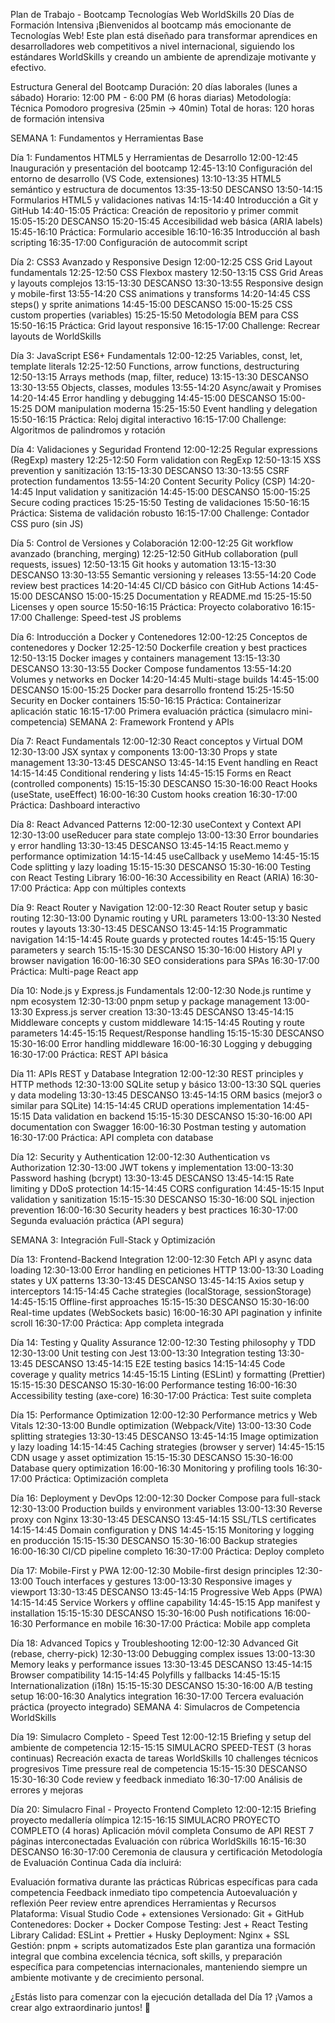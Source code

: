 Plan de Trabajo - Bootcamp Tecnologías Web WorldSkills
20 Días de Formación Intensiva
¡Bienvenidos al bootcamp más emocionante de Tecnologías Web! Este plan está diseñado para transformar aprendices en desarrolladores web competitivos a nivel internacional, siguiendo los estándares WorldSkills y creando un ambiente de aprendizaje motivante y efectivo.

Estructura General del Bootcamp
Duración: 20 días laborales (lunes a sábado)
Horario: 12:00 PM - 6:00 PM (6 horas diarias)
Metodología: Técnica Pomodoro progresiva (25min → 40min)
Total de horas: 120 horas de formación intensiva

SEMANA 1: Fundamentos y Herramientas Base

Día 1: Fundamentos HTML5 y Herramientas de Desarrollo
12:00-12:45 Inauguración y presentación del bootcamp
12:45-13:10 Configuración del entorno de desarrollo (VS Code, extensiones)
13:10-13:35 HTML5 semántico y estructura de documentos
13:35-13:50 DESCANSO
13:50-14:15 Formularios HTML5 y validaciones nativas
14:15-14:40 Introducción a Git y GitHub
14:40-15:05 Práctica: Creación de repositorio y primer commit
15:05-15:20 DESCANSO
15:20-15:45 Accesibilidad web básica (ARIA labels)
15:45-16:10 Práctica: Formulario accesible
16:10-16:35 Introducción al bash scripting
16:35-17:00 Configuración de autocommit script

Día 2: CSS3 Avanzado y Responsive Design
12:00-12:25 CSS Grid Layout fundamentals
12:25-12:50 CSS Flexbox mastery
12:50-13:15 CSS Grid Areas y layouts complejos
13:15-13:30 DESCANSO
13:30-13:55 Responsive design y mobile-first
13:55-14:20 CSS animations y transforms
14:20-14:45 CSS steps() y sprite animations
14:45-15:00 DESCANSO
15:00-15:25 CSS custom properties (variables)
15:25-15:50 Metodología BEM para CSS
15:50-16:15 Práctica: Grid layout responsive
16:15-17:00 Challenge: Recrear layouts de WorldSkills

Día 3: JavaScript ES6+ Fundamentals
12:00-12:25 Variables, const, let, template literals
12:25-12:50 Functions, arrow functions, destructuring
12:50-13:15 Arrays methods (map, filter, reduce)
13:15-13:30 DESCANSO
13:30-13:55 Objects, classes, modules
13:55-14:20 Async/await y Promises
14:20-14:45 Error handling y debugging
14:45-15:00 DESCANSO
15:00-15:25 DOM manipulation moderna
15:25-15:50 Event handling y delegation
15:50-16:15 Práctica: Reloj digital interactivo
16:15-17:00 Challenge: Algoritmos de palindromos y rotación

Día 4: Validaciones y Seguridad Frontend
12:00-12:25 Regular expressions (RegExp) mastery
12:25-12:50 Form validation con RegExp
12:50-13:15 XSS prevention y sanitización
13:15-13:30 DESCANSO
13:30-13:55 CSRF protection fundamentos
13:55-14:20 Content Security Policy (CSP)
14:20-14:45 Input validation y sanitización
14:45-15:00 DESCANSO
15:00-15:25 Secure coding practices
15:25-15:50 Testing de validaciones
15:50-16:15 Práctica: Sistema de validación robusto
16:15-17:00 Challenge: Contador CSS puro (sin JS)

Día 5: Control de Versiones y Colaboración
12:00-12:25 Git workflow avanzado (branching, merging)
12:25-12:50 GitHub collaboration (pull requests, issues)
12:50-13:15 Git hooks y automation
13:15-13:30 DESCANSO
13:30-13:55 Semantic versioning y releases
13:55-14:20 Code review best practices
14:20-14:45 CI/CD básico con GitHub Actions
14:45-15:00 DESCANSO
15:00-15:25 Documentation y README.md
15:25-15:50 Licenses y open source
15:50-16:15 Práctica: Proyecto colaborativo
16:15-17:00 Challenge: Speed-test JS problems

Día 6: Introducción a Docker y Contenedores
12:00-12:25 Conceptos de contenedores y Docker
12:25-12:50 Dockerfile creation y best practices
12:50-13:15 Docker images y containers management
13:15-13:30 DESCANSO
13:30-13:55 Docker Compose fundamentos
13:55-14:20 Volumes y networks en Docker
14:20-14:45 Multi-stage builds
14:45-15:00 DESCANSO
15:00-15:25 Docker para desarrollo frontend
15:25-15:50 Security en Docker containers
15:50-16:15 Práctica: Containerizar aplicación static
16:15-17:00 Primera evaluación práctica (simulacro mini-competencia)
SEMANA 2: Framework Frontend y APIs

Día 7: React Fundamentals
12:00-12:30 React conceptos y Virtual DOM
12:30-13:00 JSX syntax y components
13:00-13:30 Props y state management
13:30-13:45 DESCANSO
13:45-14:15 Event handling en React
14:15-14:45 Conditional rendering y lists
14:45-15:15 Forms en React (controlled components)
15:15-15:30 DESCANSO
15:30-16:00 React Hooks (useState, useEffect)
16:00-16:30 Custom hooks creation
16:30-17:00 Práctica: Dashboard interactivo

Día 8: React Advanced Patterns
12:00-12:30 useContext y Context API
12:30-13:00 useReducer para state complejo
13:00-13:30 Error boundaries y error handling
13:30-13:45 DESCANSO
13:45-14:15 React.memo y performance optimization
14:15-14:45 useCallback y useMemo
14:45-15:15 Code splitting y lazy loading
15:15-15:30 DESCANSO
15:30-16:00 Testing con React Testing Library
16:00-16:30 Accessibility en React (ARIA)
16:30-17:00 Práctica: App con múltiples contexts

Día 9: React Router y Navigation
12:00-12:30 React Router setup y basic routing
12:30-13:00 Dynamic routing y URL parameters
13:00-13:30 Nested routes y layouts
13:30-13:45 DESCANSO
13:45-14:15 Programmatic navigation
14:15-14:45 Route guards y protected routes
14:45-15:15 Query parameters y search
15:15-15:30 DESCANSO
15:30-16:00 History API y browser navigation
16:00-16:30 SEO considerations para SPAs
16:30-17:00 Práctica: Multi-page React app

Día 10: Node.js y Express.js Fundamentals
12:00-12:30 Node.js runtime y npm ecosystem
12:30-13:00 pnpm setup y package management
13:00-13:30 Express.js server creation
13:30-13:45 DESCANSO
13:45-14:15 Middleware concepts y custom middleware
14:15-14:45 Routing y route parameters
14:45-15:15 Request/Response handling
15:15-15:30 DESCANSO
15:30-16:00 Error handling middleware
16:00-16:30 Logging y debugging
16:30-17:00 Práctica: REST API básica

Día 11: APIs REST y Database Integration
12:00-12:30 REST principles y HTTP methods
12:30-13:00 SQLite setup y básico
13:00-13:30 SQL queries y data modeling
13:30-13:45 DESCANSO
13:45-14:15 ORM basics (mejor3 o similar para SQLite)
14:15-14:45 CRUD operations implementation
14:45-15:15 Data validation en backend
15:15-15:30 DESCANSO
15:30-16:00 API documentation con Swagger
16:00-16:30 Postman testing y automation
16:30-17:00 Práctica: API completa con database

Día 12: Security y Authentication
12:00-12:30 Authentication vs Authorization
12:30-13:00 JWT tokens y implementation
13:00-13:30 Password hashing (bcrypt)
13:30-13:45 DESCANSO
13:45-14:15 Rate limiting y DDoS protection
14:15-14:45 CORS configuration
14:45-15:15 Input validation y sanitization
15:15-15:30 DESCANSO
15:30-16:00 SQL injection prevention
16:00-16:30 Security headers y best practices
16:30-17:00 Segunda evaluación práctica (API segura)

SEMANA 3: Integración Full-Stack y Optimización

Día 13: Frontend-Backend Integration
12:00-12:30 Fetch API y async data loading
12:30-13:00 Error handling en peticiones HTTP
13:00-13:30 Loading states y UX patterns
13:30-13:45 DESCANSO
13:45-14:15 Axios setup y interceptors
14:15-14:45 Cache strategies (localStorage, sessionStorage)
14:45-15:15 Offline-first approaches
15:15-15:30 DESCANSO
15:30-16:00 Real-time updates (WebSockets basic)
16:00-16:30 API pagination y infinite scroll
16:30-17:00 Práctica: App completa integrada

Día 14: Testing y Quality Assurance
12:00-12:30 Testing philosophy y TDD
12:30-13:00 Unit testing con Jest
13:00-13:30 Integration testing
13:30-13:45 DESCANSO
13:45-14:15 E2E testing basics
14:15-14:45 Code coverage y quality metrics
14:45-15:15 Linting (ESLint) y formatting (Prettier)
15:15-15:30 DESCANSO
15:30-16:00 Performance testing
16:00-16:30 Accessibility testing (axe-core)
16:30-17:00 Práctica: Test suite completa

Día 15: Performance Optimization
12:00-12:30 Performance metrics y Web Vitals
12:30-13:00 Bundle optimization (Webpack/Vite)
13:00-13:30 Code splitting strategies
13:30-13:45 DESCANSO
13:45-14:15 Image optimization y lazy loading
14:15-14:45 Caching strategies (browser y server)
14:45-15:15 CDN usage y asset optimization
15:15-15:30 DESCANSO
15:30-16:00 Database query optimization
16:00-16:30 Monitoring y profiling tools
16:30-17:00 Práctica: Optimización completa

Día 16: Deployment y DevOps
12:00-12:30 Docker Compose para full-stack
12:30-13:00 Production builds y environment variables
13:00-13:30 Reverse proxy con Nginx
13:30-13:45 DESCANSO
13:45-14:15 SSL/TLS certificates
14:15-14:45 Domain configuration y DNS
14:45-15:15 Monitoring y logging en producción
15:15-15:30 DESCANSO
15:30-16:00 Backup strategies
16:00-16:30 CI/CD pipeline completo
16:30-17:00 Práctica: Deploy completo

Día 17: Mobile-First y PWA
12:00-12:30 Mobile-first design principles
12:30-13:00 Touch interfaces y gestures
13:00-13:30 Responsive images y viewport
13:30-13:45 DESCANSO
13:45-14:15 Progressive Web Apps (PWA)
14:15-14:45 Service Workers y offline capability
14:45-15:15 App manifest y installation
15:15-15:30 DESCANSO
15:30-16:00 Push notifications
16:00-16:30 Performance en mobile
16:30-17:00 Práctica: Mobile app completa

Día 18: Advanced Topics y Troubleshooting
12:00-12:30 Advanced Git (rebase, cherry-pick)
12:30-13:00 Debugging complex issues
13:00-13:30 Memory leaks y performance issues
13:30-13:45 DESCANSO
13:45-14:15 Browser compatibility
14:15-14:45 Polyfills y fallbacks
14:45-15:15 Internationalization (i18n)
15:15-15:30 DESCANSO
15:30-16:00 A/B testing setup
16:00-16:30 Analytics integration
16:30-17:00 Tercera evaluación práctica (proyecto integrado)
SEMANA 4: Simulacros de Competencia WorldSkills

Día 19: Simulacro Completo - Speed Test
12:00-12:15 Briefing y setup del ambiente de competencia
12:15-15:15 SIMULACRO SPEED-TEST (3 horas continuas)
Recreación exacta de tareas WorldSkills
10 challenges técnicos progresivos
Time pressure real de competencia
15:15-15:30 DESCANSO
15:30-16:30 Code review y feedback inmediato
16:30-17:00 Análisis de errores y mejoras

Día 20: Simulacro Final - Proyecto Frontend Completo
12:00-12:15 Briefing proyecto medallería olímpica
12:15-16:15 SIMULACRO PROYECTO COMPLETO (4 horas)
Aplicación móvil completa
Consumo de API REST
7 páginas interconectadas
Evaluación con rúbrica WorldSkills
16:15-16:30 DESCANSO
16:30-17:00 Ceremonia de clausura y certificación
Metodología de Evaluación Continua
Cada día incluirá:

Evaluación formativa durante las prácticas
Rúbricas específicas para cada competencia
Feedback inmediato tipo competencia
Autoevaluación y reflexión
Peer review entre aprendices
Herramientas y Recursos
Plataforma: Visual Studio Code + extensiones
Versionado: Git + GitHub
Contenedores: Docker + Docker Compose
Testing: Jest + React Testing Library
Calidad: ESLint + Prettier + Husky
Deployment: Nginx + SSL
Gestión: pnpm + scripts automatizados
Este plan garantiza una formación integral que combina excelencia técnica, soft skills, y preparación específica para competencias internacionales, manteniendo siempre un ambiente motivante y de crecimiento personal.

¿Estás listo para comenzar con la ejecución detallada del Día 1? ¡Vamos a crear algo extraordinario juntos! 🚀

